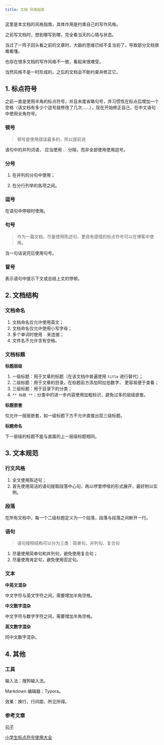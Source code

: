 ```yaml
---
title: 文档 风格指南
---
```


这里是本文档的风格指南，具体作用是约束自己的写作风格。

之前写文档时，想到哪写到哪，完全看当天的心情与状态。

当过了一阵子回头看之前的文章时，大脑的思维已经不复当初了，导致部分文档很难看懂。

也存在很多文档的写作风格不一致，看起来很难受。



当然风格不是一时形成的，之后的文档会不断约束并修正它。



## 1. 标点符号

之前一直是使用半角的标点符号，并且末尾省略句号，并习惯性在标点后增加一个空格（该文档有多少个逗号就修改了几次……），现在开始修正自己，在中文语句中使用全角符号。

### 顿号

> 顿号是使用错误最多的，所以提前说

语句中的并列词语， 应当使用  `、` 分隔，而非全部使用使用逗号。

### 分号

1. 在并列的分句中使用；

2. 在分行列举的各项之间。

### 逗号

在语句中停顿时使用。

### 句号

> 作为一篇文档，尽量使用陈述句，更具有感情的标点符号可以在博客中使用。

当一句话说完后使用句号。

### 冒号

表示语句中提示下文或总结上文的停顿。



## 2. 文档结构

### 文档命名

1. 文档命名仅允许使用英文；
2. 文档命名仅允许使用小写字母；
3. 多个单词时使用 `-` 来连接；
4. 文件名不允许含有空格。

### 文档标题

**标题层级**

1. 一级标题：用于文章的标题（在该文档中普遍使用 `title` 进行替代）；
2. 二级标题：用于文章的目录，在标题前方添加阿拉伯数字， 更容易便于查看；
3. 三级标题：用于目录下的分类；
4. `** 标题 **`：分类中的进一步内容使用加粗标识，避免过多的层级嵌套。

**标题嵌套**

仅允许一层层嵌套，如一级标题下方不允许直接出现三级标题。

**标题命名**

下一层级的标题不能与直属的上一层级标题相同。



## 3. 文本规范

### 行文风格

1. 全文使用陈述句；
2. 首先使用简洁的语句提取段落中心句，再以啰里啰嗦的形式展开，最好附以实例。

### 段落

在所有文档中，每一个二级标题定义为一个段落，段落与段落之间断开一行。

### 语句

> 语句按照结构可以分为三类：简单句、并列句、复合句

1. 尽量使用简单句和并列句，避免使用复合句；
2. 尽量使用肯定句，避免使用否定句。

### 文本

**中英文混杂**

中文字符与英文字符之间，需要增加半角空格。

**中文数字混杂**

中文字符与数字字符之间，需要增加半角空格。

**英文数字混杂**

同中文数字混杂。

## 4. 其他

### 工具

输入法：搜狗输入法。

Markdown 编辑器：Typora。

效果：换行、行间距、所见所得。

### 参考文章

[句子](https://zh.wikipedia.org/wiki/%E5%8F%A5%E5%AD%90)

[小学生标点符号使用大全](https://zhuanlan.zhihu.com/p/24601064)



